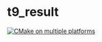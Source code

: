 # t9_result

[![CMake on multiple platforms](https://github.com/te9yie/cpp-t9_result/actions/workflows/cmake-multi-platform.yml/badge.svg)](https://github.com/te9yie/cpp-t9_result/actions/workflows/cmake-multi-platform.yml)
